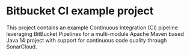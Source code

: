 # Bitbucket CI example project
This project contains an example Continuous Integration (CI) pipeline leveraging BitBucket Pipelines for a multi-module Apache Maven based Java 14 project with 
support for continuous code quality through SonarCloud.
